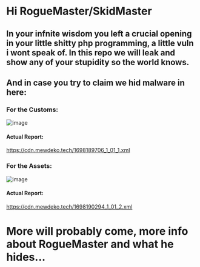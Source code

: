 # Hi RogueMaster/SkidMaster

## In your infnite wisdom you left a crucial opening in your little shitty php programming, a little vuln i wont speak of. In this repo we will leak and show any of your stupidity so the world knows.

## And in case you try to claim we hid malware in here:

### For the Customs:


![image](https://github.com/SylveonDeko/RogueMasterLeaks/assets/59923820/de87088c-f881-4655-bb8f-93a3f50bf2f3)
#### Actual Report:

https://cdn.mewdeko.tech/1698189706_1_01_1.xml


### For the Assets:

![image](https://github.com/SylveonDeko/RogueMasterLeaks/assets/59923820/e93ad124-14d8-4979-9a26-271482aac804)

#### Actual Report:

https://cdn.mewdeko.tech/1698190294_1_01_2.xml

# More will probably come, more info about RogueMaster and what he hides...
